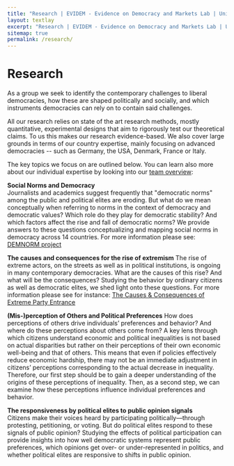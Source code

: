 ```yaml
---
title: "Research | EVIDEM - Evidence on Democracy and Markets Lab | University of Münster"
layout: textlay
excerpt: "Research | EVIDEM - Evidence on Democracy and Markets Lab | University of Münster"
sitemap: true
permalink: /research/
---
```


# Research

As a group we seek to identify the contemporary challenges to liberal democracies, how these are shaped politically and socially, and which instruments democracies can rely on to contain said challenges. 

All our research relies on state of the art research methods, mostly quantitative, experimental designs that aim to rigorously test our theoretical claims. To us this makes our research evidence-based. We also cover large grounds in terms of our country expertise, mainly focusing on advanced democracies -- such as Germany, the USA, Denmark, France or Italy. 

The key topics we focus on are outlined below. You can learn also more about our individual expertise by looking into our [team overview](https://compev-unit.github.io/team/):

**Social Norms and Democracy**  
Journalists and academics suggest frequently that "democratic norms" among the public and political elites are eroding. But what do we mean conceptually when referring to norms in the context of democracy and democratic values? Which role do they play for democratic stability? And which factors affect the rise and fall of democratic norms? We provide answers to these questions conceptualizing and mapping social norms in democracy across 14 countries. For more information please see: [DEMNORM project](https://demnorm.github.io/)

**The causes and consequences for the rise of extremism** 
The rise of extreme actors, on the streets as well as in political institutions, is ongoing in many contemporary democracies. What are the causes of this rise? And what will be the consequences? Studying the behavior by ordinary citizens as well as democratic elites, we shed light onto these questions. For more information please see for instance: [The Causes & Consequences of Extreme Party Entrance](https://extremeentrance.github.io/)

**(Mis-)perception of Others and Political Preferences** 
How does perceptions of others drive individuals’ preferences and behavior? And where do these perceptions about others come from? A key lens through which citizens understand economic and political inequalities is not based on actual disparities but rather on their perceptions of their own economic well-being and that of others. This means that even if policies effectively reduce economic hardship, there may not be an immediate adjustment in citizens’ perceptions corresponding to the actual decrease in inequality. Therefore, our first step should be to gain a deeper understanding of the origins of these perceptions of inequality. Then, as a second step, we can examine how these perceptions influence individual preferences and behavior.

**The responsiveness by political elites to public opinion signals**  
Citizens make their voices heard by participating politically—through protesting, petitioning, or voting. But do political elites respond to these signals of public opinion? Studying the effects of political participation can provide insights into how well democratic systems represent public preferences, which opinions get over- or under-represented in politics, and whether political elites are responsive to shifts in public opinion.
